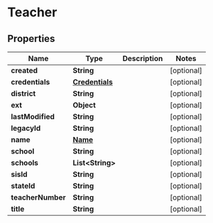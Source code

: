 
# Teacher

## Properties
Name | Type | Description | Notes
------------ | ------------- | ------------- | -------------
**created** | **String** |  |  [optional]
**credentials** | [**Credentials**](Credentials.md) |  |  [optional]
**district** | **String** |  |  [optional]
**ext** | **Object** |  |  [optional]
**lastModified** | **String** |  |  [optional]
**legacyId** | **String** |  |  [optional]
**name** | [**Name**](Name.md) |  |  [optional]
**school** | **String** |  |  [optional]
**schools** | **List&lt;String&gt;** |  |  [optional]
**sisId** | **String** |  |  [optional]
**stateId** | **String** |  |  [optional]
**teacherNumber** | **String** |  |  [optional]
**title** | **String** |  |  [optional]




